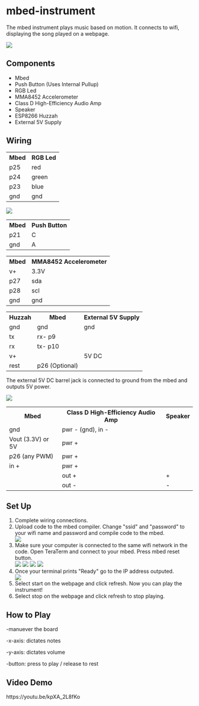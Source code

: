 <h1>mbed-instrument</h1>

<p>The mbed instrument plays music based on motion. It connects to wifi, displaying the song played on a webpage. </p>

<img src= "https://github.gatech.edu/storage/user/20775/files/572f57d0-301e-480f-99d9-6740fc22419a" />

<h2>Components</h2>
<ul>
  <li>Mbed</li>
  <li>Push Button (Uses Internal Pullup)</li>
  <li>RGB Led</li>
  <li>MMA8452 Accelerometer</li>
  <li>Class D High-Efficiency Audio Amp</li>
  <li>Speaker</li>
  <li>ESP8266 Huzzah</li>
  <li>External 5V Supply</li>
</ul>

<h2>Wiring</h2>

<table>
  <tr>
    <th>Mbed</th>
    <th>RGB Led</th>
  </tr>
  <tr>
    <td>p25</td>
    <td>red</td>
  </tr>
  <tr>
    <td>p24</td>
    <td>green</td>
  </tr>
  <tr>
    <td>p23</td>
    <td>blue</td>
  </tr>
  <tr>
    <td>gnd</td>
    <td>gnd</td>
  </tr>
</table>

<img src="https://github.gatech.edu/storage/user/20775/files/f814c105-3215-4edf-9cc5-7f532b86413c" />

<table>
  <tr>
    <th>Mbed</th>
    <th>Push Button</th>
  </tr>
  <tr>
    <td>p21</td>
    <td>C</td>
  </tr>
  <tr>
    <td>gnd</td>
    <td>A</td>
  </tr>
</table>

<table>
  <tr>
    <th>Mbed</th>
    <th>MMA8452 Accelerometer</th>
  </tr>
  <tr>
    <td>v+</td>
    <td>3.3V</td>
  </tr>
  <tr>
    <td>p27</td>
    <td>sda</td>
  </tr>
  <tr>
    <td>p28</td>
    <td>scl</td>
  </tr>
  <tr>
    <td>gnd</td>
    <td>gnd</td>
  </tr>
</table>

<table>
  <tr>
    <th>Huzzah</th>
    <th>Mbed</th>
    <th>External 5V Supply</th>
  </tr>
  <tr>
    <td>gnd</td>
    <td>gnd</td>
    <td>gnd</td>
  </tr>
  <tr>
    <td>tx</td>
    <td>rx- p9</td>
    <td></td>
  </tr>
  <tr>
    <td>rx</td>
    <td>tx- p10</td>
    <td></td>
  </tr>
    <tr>
    <td>v+</td>
    <td></td>
    <td>5V DC</td>
  </tr>
    <tr>
    <td>rest</td>
    <td>p26 (Optional)</td>
    <td></td>
  </tr>
</table>

<p>The external 5V DC barrel jack is connected to ground from the mbed and outputs 5V power. </p>
<img src="https://github.gatech.edu/storage/user/20775/files/cb19a71a-bd11-422f-bdec-170441f5deaf" />

<table>
  <tr>
    <th>Mbed</th>
    <th>Class D High-Efficiency Audio Amp</th>
    <th>Speaker</th>
  </tr>
  <tr>
    <td>gnd</td>
    <td>pwr - (gnd), in -</td>
    <td></td>
  </tr>
  <tr>
    <td>Vout (3.3V) or 5V</td>
    <td>pwr +</td>
    <td></td>
  </tr>
    <tr>
    <td>p26 (any PWM)</td>
    <td>pwr +</td>
    <td></td>
  </tr>
    <tr>
    <td>in +</td>
    <td>pwr +</td>
    <td></td>
  </tr>
    <tr>
    <td></td>
    <td>out +</td>
    <td>+</td>
  </tr>
    </tr>
    <tr>
    <td></td>
    <td>	out -</td>
    <td>-</td>
  </tr>
</table>

<h2>Set Up</h2>
<ol>
  <li>Complete wiring connections.</li>
  <li>Upload code to the mbed compiler. Change "ssid" and "password" to your wifi name and password and compile code to the mbed.</li>
  <img src="https://github.gatech.edu/storage/user/20775/files/e191742f-7de6-4452-bab9-6ea9a929b0f0" />
  <li>Make sure your computer is connected to the same wifi network in the code. Open TeraTerm and connect to your mbed. Press mbed reset button.</li>
  <img src="https://github.gatech.edu/storage/user/20984/files/baa75624-a21d-4d0c-b9bd-4eae42bca201">
  <img src="https://github.gatech.edu/storage/user/20984/files/04ef696f-6e20-4f89-9d34-3680965225ac">
  <img src="https://github.gatech.edu/storage/user/20984/files/5cab3885-3dd8-4c32-91a3-49c6715b0c05">
  <img src="https://github.gatech.edu/storage/user/20984/files/d71921ff-f4f9-4d0f-8014-a848250821c2">
  <li>Once your terminal prints "Ready" go to the IP address outputed. </li>
  <img src="https://github.gatech.edu/storage/user/20775/files/e579036b-d6d4-40c4-adfb-c7b530fd235b" />
  <li>Select start on the webpage and click refresh. Now you can play the instrument!</li>
  <li>Select stop on the webpage and click refresh to stop playing.</li>
</ol>


<h2>How to Play</h2>
<p>-manuever the board </p>
<p>-x-axis: dictates notes</p>
<p>-y-axis: dictates volume</p>
<p>-button: press to play / release to rest</p>

<h2>Video Demo</h2>
https://youtu.be/kpXA_2L8fKo


